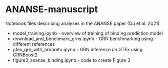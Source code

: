 # ANANSE-manuscript

Notebook files describing analyses in the ANANSE paper (Qu et al. 2021)

* model_training.ipynb - overview of training of binding prediction model
* download_and_benchmark_grns.ipynb - GRN benchmarking using different references
* gtex_grn_with_arboreto.ipynb - GRN inference on GTEx using GRNBoost2
* figure3_ananse_binding.ipynb - code to create Figure 3
